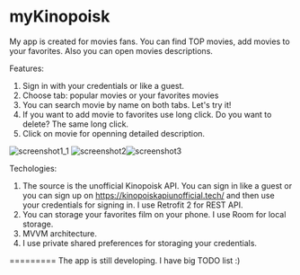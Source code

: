 # myKinopoisk

My app is created for movies fans. You can find TOP movies, add movies to your favorites. Also you can open movies descriptions.

Features:
1. Sign in with your credentials or like a guest.
2. Choose tab: popular movies or your favorites movies
3. You can search movie by name on both tabs. Let's try it!
4. If you want to add movie to favorites use long click. Do you want to delete? The same long click.
5. Click on movie for openning detailed description.

![screenshot1_1](https://github.com/muray52/myKinopoisk/assets/5577221/94450e86-a2f7-4126-9bf9-7f07f45c0936)
 ![screenshot2](https://user-images.githubusercontent.com/5577221/235680220-d61189c6-c938-43c7-8b6a-6b9efe0f9f88.jpg)![screenshot3](https://user-images.githubusercontent.com/5577221/235681553-a0a8070d-8244-437e-8827-b3cbe726f4be.jpg)





Techologies:
1. The source is the unofficial Kinopoisk API. You can sign in like a guest or you can sign up on https://kinopoiskapiunofficial.tech/ and then use your credentials for signing in. I use Retrofit 2 for REST API.
2. You can storage your favorites film on your phone. I use Room for local storage.
3. MVVM architecture.
4. I use private shared preferences for storaging your credentials.




=========
The app is still developing. I have big TODO list :)
